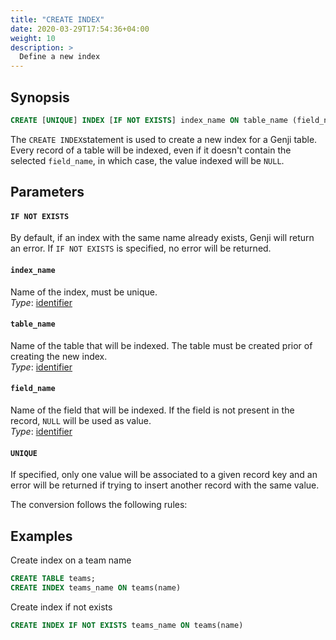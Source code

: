 ```yaml
---
title: "CREATE INDEX"
date: 2020-03-29T17:54:36+04:00
weight: 10
description: >
  Define a new index
---
```


## Synopsis

```sql
CREATE [UNIQUE] INDEX [IF NOT EXISTS] index_name ON table_name (field_name)
```

The `CREATE INDEX`statement is used to create a new index for a Genji table. Every record of a table will be indexed, even if it doesn't contain the selected `field_name`, in which case, the value indexed will be `NULL`.

## Parameters

#### `IF NOT EXISTS`

By default, if an index with the same name already exists, Genji will return an error. If `IF NOT EXISTS` is specified, no error will be returned.

#### `index_name` 

Name of the index, must be unique.  
_Type_: [identifier](../../sql-syntax/lexical-structure.md#identifiers)

#### `table_name`

Name of the table that will be indexed. The table must be created prior of creating the new index.  
_Type_: [identifier](../../sql-syntax/lexical-structure.md#identifiers)

#### `field_name`

Name of the field that will be indexed. If the field is not present in the record, `NULL` will be used as value.  
_Type_: [identifier](../../sql-syntax/lexical-structure.md#identifiers)

#### `UNIQUE`

If specified, only one value will be associated to a given record key and an error will be returned if trying to insert another record with the same value.

The conversion follows the following rules:

## Examples

Create index on a team name

```sql
CREATE TABLE teams;
CREATE INDEX teams_name ON teams(name)
```

Create index if not exists

```sql
CREATE INDEX IF NOT EXISTS teams_name ON teams(name)
```

